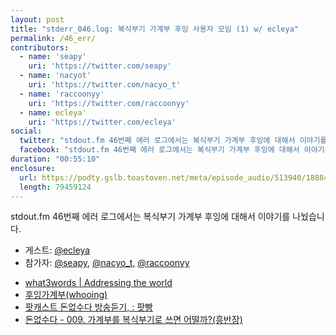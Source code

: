 ```yaml
---
layout: post
title: "stderr_046.log: 복식부기 가계부 후잉 사용자 모임 (1) w/ ecleya"
permalink: /46_err/
contributors:
  - name: 'seapy'
    uri: 'https://twitter.com/seapy'
  - name: 'nacyot'
    uri: 'https://twitter.com/nacyo_t'
  - name: 'raccoonyy'
    uri: 'https://twitter.com/raccoonyy'
  - name: ecleya'
    uri: 'https://twitter.com/ecleya'
social:
  twitter: "stdout.fm 46번째 에러 로그에서는 복식부기 가계부 후잉에 대해서 이야기를 나눴습니다."
  facebook: "stdout.fm 46번째 에러 로그에서는 복식부기 가계부 후잉에 대해서 이야기를 나눴습니다."
duration: "00:55:10"
enclosure:
  url: https://podty.gslb.toastoven.net/meta/episode_audio/513940/188843_1567643404488.mp3
  length: 79459124
---
```


stdout.fm 46번째 에러 로그에서는 복식부기 가계부 후잉에 대해서 이야기를 나눴습니다.

* 게스트: [@ecleya][ecl]
* 참가자: [@seapy][sea], [@nacyo_t][nac], [@raccoonyy][rac]

[sea]: https://twitter.com/seapy
[nac]: https://twitter.com/nacyo_t
[rac]: https://twitter.com/raccoonyy
[ecl]: https://twitter.com/ecleya

* [what3words \| Addressing the world](https://what3words.com/welcome.necks.twinge)
* [후잉가계부(whooing)](https://whooing.com/)
* [팟캐스트 돈없수다 방송듣기, : 팟빵](http://www.podbbang.com/ch/13803)
* [돈없수다 - 009. 가계부를 복식부기로 쓰면 어떨까?(흥반장)](http://www.podbbang.com/ch/13803?e=22361642)
